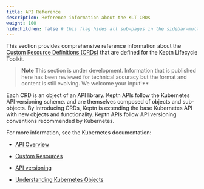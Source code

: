 ```yaml
---
title: API Reference
description: Reference information about the KLT CRDs
weight: 100
hidechildren: false # this flag hides all sub-pages in the sidebar-multicard.html
---
```


This section provides comprehensive reference information about the
[Custom Resource Definitions (CRDs)](https://kubernetes.io/docs/concepts/extend-kubernetes/api-extension/custom-resources/)
that are defined for the Keptn Lifecycle Toolkit.

> **Note**
This section is under development.
Information that is published here has been reviewed for technical accuracy
but the format and content is still evolving.
We welcome your input!**

Each CRD is an object of an API library.
Keptn APIs follow the Kubernetes API versioning scheme.
and are themselves composed of objects and sub-objects.
By introducing CRDs, Keptn is extending the base Kubernetes API with new objects and functionality.
Keptn APIs follow API versioning conventions recommended by Kubernetes.

For more information, see the Kubernetes documentation:

* [API Overview](https://kubernetes.io/docs/reference/using-api/)

* [Custom Resources](https://kubernetes.io/docs/concepts/extend-kubernetes/api-extension/custom-resources/)

* [API versioning](https://kubernetes.io/docs/reference/using-api/#api-versioning)

* [Understanding Kubernetes Objects](https://kubernetes.io/docs/concepts/overview/working-with-objects/kubernetes-objects/)
